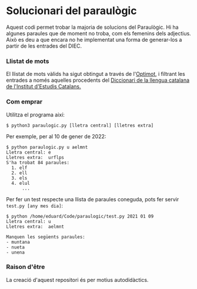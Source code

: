 # Solucionari del paraulògic

Aquest codi permet trobar la majoria de solucions del Paraulògic. Hi ha algunes paraules que de moment no troba, com els femenins dels adjectius. Això es deu a que encara no he implementat una forma de generar-los a partir de les entrades del DIEC.


### Llistat de mots
El llistat de mots vàlids ha sigut obtingut a través de l'[Optimot](https://aplicacions.llengua.gencat.cat/llc/AppJava/index.html), i filtrant les entrades a només aquelles procedents del [Diccionari de la llengua catalana de l'Institut d'Estudis Catalans.](https://dlc.iec.cat/)


### Com emprar
Utilitza el programa així:
```
$ python3 paraulogic.py [lletra central] [lletres extra]
```

Per exemple, per al 10 de gener de 2022:
```
$ python paraulogic.py u aelmnt
Lletra central: e
Lletres extra:  urflps
S'ha trobat 84 paraules:
  1. elf
  2. ell
  3. els
  4. elul
      ...
```

Per fer un test respecte una llista de paraules coneguda, pots fer servir `test.py [any mes dia]`:
```
$ python /home/eduard/Code/paraulogic/test.py 2021 01 09
Lletra central: u
Lletres extra:  aelmnt

Manquen les següents paraules:
- muntana
- nueta
- unena
```

### Raison d'être
La creació d'aquest repositori és per motius autodidàctics.
